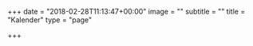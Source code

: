 +++
date = "2018-02-28T11:13:47+00:00"
image = ""
subtitle = ""
title = "Kalender"
type = "page"

+++
